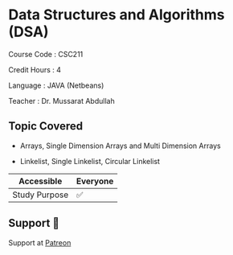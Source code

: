 # Data Structures and Algorithms (DSA)

Course Code : CSC211  

Credit Hours : 4

Language : JAVA (Netbeans)

Teacher : Dr. Mussarat Abdullah

## Topic Covered

- Arrays, Single Dimension Arrays and Multi Dimension Arrays

- Linkelist, Single Linkelist, Circular Linkelist

| Accessible | Everyone          |
| ------- | ------------------ |
| Study Purpose   | :white_check_mark: |

## Support 💓

Support at <a href="https://www.patreon.com/ossamamehmood" target="_blank">Patreon</a>
